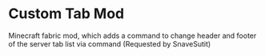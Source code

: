 # Custom Tab Mod

Minecraft fabric mod, which adds a command to change header and footer of the server tab list via command 
(Requested by SnaveSutit)